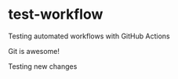 # test-workflow
Testing automated workflows with GitHub Actions

Git is awesome!

Testing new changes